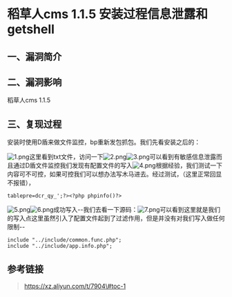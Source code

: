 稻草人cms 1.1.5 安装过程信息泄露和getshell
==========================================

一、漏洞简介
------------

二、漏洞影响
------------

稻草人cms 1.1.5

三、复现过程
------------

安装时使用D盾来做文件监控，bp重新发包抓包。我们先看安装之后的：

![1.png](./resource/稻草人cms1.1.5安装过程信息泄露和getshell/media/rId24.png)这里看到txt文件，访问一下![2.png](./resource/稻草人cms1.1.5安装过程信息泄露和getshell/media/rId25.png)![3.png](./resource/稻草人cms1.1.5安装过程信息泄露和getshell/media/rId26.png)可以看到有敏感信息泄露而且通过D盾文件监控我们发现有配置文件的写入![4.png](./resource/稻草人cms1.1.5安装过程信息泄露和getshell/media/rId27.png)根据经验，我们测试一下内容可不可控，如果可控我们可以想办法写木马进去。经过测试，（这里正常回显不报错），

    tablepre=dcr_qy_';?><?php phpinfo()?>

![5.png](./resource/稻草人cms1.1.5安装过程信息泄露和getshell/media/rId28.png)![6.png](./resource/稻草人cms1.1.5安装过程信息泄露和getshell/media/rId29.png)成功写入\--我们去看一下源码：![7.png](./resource/稻草人cms1.1.5安装过程信息泄露和getshell/media/rId30.png)可以看到这里就是我们的写入点这里虽然引入了配置文件起到了过滤作用，但是并没有对我们写入做任何限制\--

    include "../include/common.func.php";
    include "../include/app.info.php";

参考链接
--------

> https://xz.aliyun.com/t/7904\#toc-1
